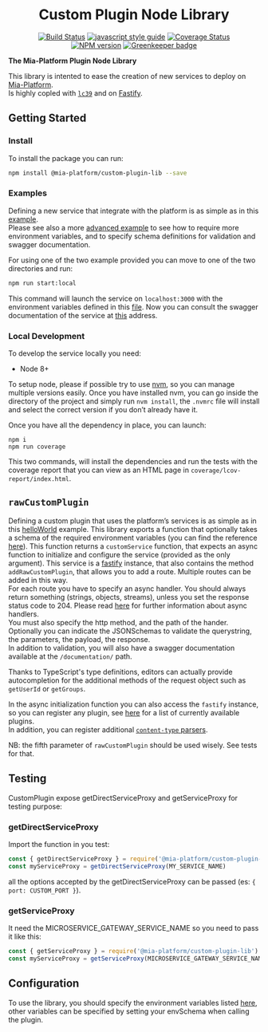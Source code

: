 <div align="center">

# Custom Plugin Node Library

[![Build Status][travis-svg]][travis-org]
[![javascript style guide][standard-mia-svg]][standard-mia]
[![Coverage Status][coverall-svg]][coverall-io]  
[![NPM version][npmjs-svg]][npmjs-com]
[![Greenkeeper badge][greenkeeper-svg]][greenkeeper-io]

</div>

**The Mia-Platform Plugin Node Library**

This library is intented to ease the creation of new services to deploy
on [Mia-Platform][mia-platform].  
Is highly copled with [`lc39`][lc39] and on [Fastify][fastify].

## Getting Started

### Install

To install the package you can run:

```sh
npm install @mia-platform/custom-plugin-lib --save
```

### Examples

Defining a new service that integrate with the platform is as simple as in this
[example](examples/basic/index.js).  
Please see also a more [advanced example](examples/advanced/index.js) to see how to require
more environment variables, and to specify schema definitions for validation and swagger documentation.

For using one of the two example provided you can move to one of the two directories and run:

```sh
npm run start:local
```

This command will launch the service on `localhost:3000` with the environment variables defined
in this [file](examples/default.env).
Now you can consult the swagger documentation of the service at
[this](http://localhost:3000/documentation/) address.

### Local Development

To develop the service locally you need:
- Node 8+

To setup node, please if possible try to use [nvm][nvm], so you can manage multiple versions easily.
Once you have installed nvm, you can go inside the directory of the project and simply run
`nvm install`, the `.nvmrc` file will install and select the correct version
if you don’t already have it.

Once you have all the dependency in place, you can launch:
```shell
npm i
npm run coverage
```

This two commands, will install the dependencies and run the tests with the coverage report that you can view as an HTML
page in `coverage/lcov-report/index.html`.

## `rawCustomPlugin`
Defining a custom plugin that uses the platform’s services is as simple as
in this [helloWorld](examples/basic/helloWorld.js) example.
This library exports a function that optionally takes a schema of the required environment variables
(you can find the reference [here][fastify-env]).
This function returns a `customService` function, that expects an async function to initialize and configure
the service (provided as the only argument). This service is a [fastify][fastify] instance,
that also contains the method `addRawCustomPlugin`, that allows you to add a route.
Multiple routes can be added in this way.  
For each route you have to specify an async handler. You should always return something (strings, objects, streams),
unless you set the response status code to 204. Please read [here][fastify-async] for further information
about async handlers.  
You must also specify the http method, and the path of the hander. Optionally you can indicate the JSONSchemas
to validate the querystring, the parameters, the payload, the response.  
In addition to validation, you will also have a swagger documentation available at the `/documentation/` path.

Thanks to TypeScript's type definitions, editors can actually provide autocompletion for the additional methods
of the request object such as `getUserId` or `getGroups`.

In the async initialization function you can also access the `fastify` instance, so you can register any plugin,
see [here][fastify-ecosystem] for a list of currently available plugins.  
In addition, you can register additional [`content-type` parsers][fastify-parsers].

NB: the fifth parameter of `rawCustomPlugin` should be used wisely. See tests for that.

## Testing
CustomPlugin expose getDirectServiceProxy and getServiceProxy for testing purpose:
### getDirectServiceProxy
Import the function in you test:
``` javascript
const { getDirectServiceProxy } = require('@mia-platform/custom-plugin-lib') 
const myServiceProxy = getDirectServiceProxy(MY_SERVICE_NAME)
 ```
all the options accepted by the getDirectServiceProxy can be passed (es: `{ port: CUSTOM_PORT }`).

### getServiceProxy
It need the MICROSERVICE_GATEWAY_SERVICE_NAME so you need to pass it like this:
``` javascript
const { getServiceProxy } = require('@mia-platform/custom-plugin-lib')
const myServiceProxy = getServiceProxy(MICROSERVICE_GATEWAY_SERVICE_NAME)
```
## Configuration
To use the library, you should specify the environment variables listed [here](index.js#L22),
other variables can be specified by setting your envSchema when calling the plugin.

[travis-svg]: https://travis-ci.org/mia-platform/custom-plugin-lib.svg?branch=master
[travis-org]: https://travis-ci.org/mia-platform/custom-plugin-lib
[standard-mia-svg]: https://img.shields.io/badge/code_style-standard--mia-orange.svg
[standard-mia]: https://github.com/mia-platform/eslint-config-mia
[coverall-svg]: https://coveralls.io/repos/github/mia-platform/custom-plugin-lib/badge.svg
[coverall-io]: https://coveralls.io/github/mia-platform/custom-plugin-lib
[npmjs-svg]: https://img.shields.io/npm/v/@mia-platform/custom-plugin-lib.svg?logo=npm
[npmjs-com]: https://www.npmjs.com/package/@mia-platform/custom-plugin-lib
[greenkeeper-svg]: https://badges.greenkeeper.io/mia-platform/custom-plugin-lib.svg
[greenkeeper-io]: https://greenkeeper.io/

[mia-platform]: https://www.mia-platform.eu/
[lc39]: https://github.com/mia-platform/lc39
[nvm]: https://github.com/creationix/nvm

[fastify]: https://www.fastify.io/
[fastify-env]: https://github.com/fastify/fastify-env
[fastify-async]: https://www.fastify.io/docs/latest/Routes/#async-await
[fastify-ecosystem]: https://www.fastify.io/ecosystem/
[fastify-parsers]: https://www.fastify.io/docs/latest/ContentTypeParser/
